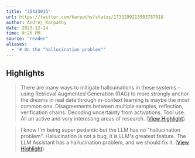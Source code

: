 ```yaml
---
title: "35423015"
url: https://twitter.com/karpathy/status/1733299213503787018
author: Andrej Karpathy
date: 2023-12-14
time: 9:26 PM
source: "reader"
aliases:
  - '# On the "hallucination problem"'
---
```

## Highlights
> There are many ways to mitigate hallcuinations in these systems - using Retrieval Augmented Generation (RAG) to more strongly anchor the dreams in real data through in-context learning is maybe the most common one. Disagreements between multiple samples, reflection, verification chains. Decoding uncertainty from activations. Tool use. All an active and very interesting areas of research. ([View Highlight](https://read.readwise.io/read/01hhmzjj2x07dpvr8j28wc26pk))

> I know I'm being super pedantic but the LLM has no "hallucination problem". Hallucination is not a bug, it is LLM's greatest feature. The LLM Assistant has a hallucination problem, and we should fix it. ([View Highlight](https://read.readwise.io/read/01hhmzk48kawr96cwa18e4fmrq))